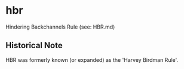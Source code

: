 hbr
===

Hindering Backchannels Rule (see: HBR.md)

## Historical Note

HBR was formerly known (or expanded) as the 'Harvey Birdman Rule'.
